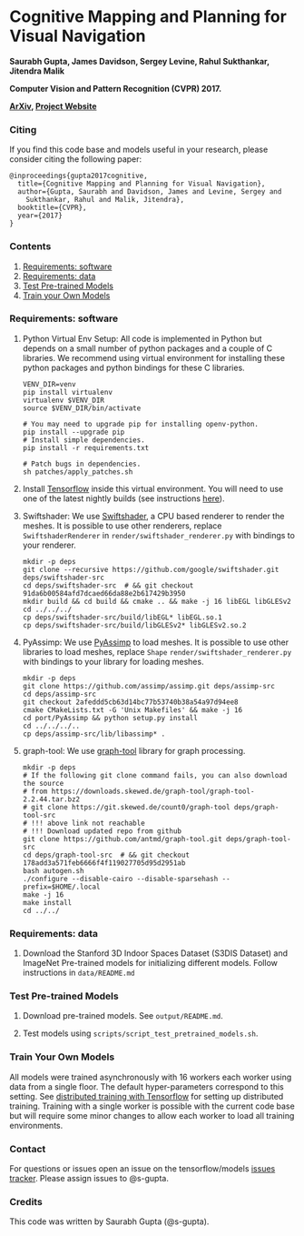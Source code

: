 # Cognitive Mapping and Planning for Visual Navigation
**Saurabh Gupta, James Davidson, Sergey Levine, Rahul Sukthankar, Jitendra Malik**

**Computer Vision and Pattern Recognition (CVPR) 2017.**

**[ArXiv](https://arxiv.org/abs/1702.03920), 
[Project Website](https://sites.google.com/corp/view/cognitive-mapping-and-planning/)**

### Citing
If you find this code base and models useful in your research, please consider
citing the following paper:
  ```
  @inproceedings{gupta2017cognitive,
    title={Cognitive Mapping and Planning for Visual Navigation},
    author={Gupta, Saurabh and Davidson, James and Levine, Sergey and
      Sukthankar, Rahul and Malik, Jitendra},
    booktitle={CVPR},
    year={2017}
  }
  ```

### Contents
1.  [Requirements: software](#requirements-software)
2.  [Requirements: data](#requirements-data)
3.  [Test Pre-trained Models](#test-pre-trained-models)
4.  [Train your Own Models](#train-your-own-models)

### Requirements: software
1.  Python Virtual Env Setup: All code is implemented in Python but depends on a
    small number of python packages and a couple of C libraries. We recommend
    using virtual environment for installing these python packages and python
    bindings for these C libraries.
      ```Shell
      VENV_DIR=venv
      pip install virtualenv
      virtualenv $VENV_DIR
      source $VENV_DIR/bin/activate
      
      # You may need to upgrade pip for installing openv-python.
      pip install --upgrade pip
      # Install simple dependencies.
      pip install -r requirements.txt

      # Patch bugs in dependencies.
      sh patches/apply_patches.sh
      ```

2.  Install [Tensorflow](https://www.tensorflow.org/) inside this virtual
    environment. You will need to use one of the latest nightly builds 
    (see instructions [here](https://github.com/tensorflow/tensorflow#installation)).

3.  Swiftshader: We use
    [Swiftshader](https://github.com/google/swiftshader.git), a CPU based
    renderer to render the meshes.  It is possible to use other renderers,
    replace `SwiftshaderRenderer` in `render/swiftshader_renderer.py` with
    bindings to your renderer. 
    ```Shell
    mkdir -p deps
    git clone --recursive https://github.com/google/swiftshader.git deps/swiftshader-src
    cd deps/swiftshader-src  # && git checkout 91da6b00584afd7dcaed66da88e2b617429b3950
    mkdir build && cd build && cmake .. && make -j 16 libEGL libGLESv2
    cd ../../../
    cp deps/swiftshader-src/build/libEGL* libEGL.so.1
    cp deps/swiftshader-src/build/libGLESv2* libGLESv2.so.2
    ```

4.  PyAssimp: We use [PyAssimp](https://github.com/assimp/assimp.git) to load
    meshes.  It is possible to use other libraries to load meshes, replace
    `Shape` `render/swiftshader_renderer.py` with bindings to your library for
    loading meshes. 
    ```Shell
    mkdir -p deps
    git clone https://github.com/assimp/assimp.git deps/assimp-src
    cd deps/assimp-src
    git checkout 2afeddd5cb63d14bc77b53740b38a54a97d94ee8
    cmake CMakeLists.txt -G 'Unix Makefiles' && make -j 16
    cd port/PyAssimp && python setup.py install
    cd ../../../..
    cp deps/assimp-src/lib/libassimp* .
    ```

5.  graph-tool: We use [graph-tool](https://git.skewed.de/count0/graph-tool)
    library for graph processing.
    ```Shell
    mkdir -p deps
    # If the following git clone command fails, you can also download the source
    # from https://downloads.skewed.de/graph-tool/graph-tool-2.2.44.tar.bz2
    # git clone https://git.skewed.de/count0/graph-tool deps/graph-tool-src
    # !!! above link not reachable
    # !!! Download updated repo from github
    git clone https://github.com/antmd/graph-tool.git deps/graph-tool-src
    cd deps/graph-tool-src  # && git checkout 178add3a571feb6666f4f119027705d95d2951ab
    bash autogen.sh
    ./configure --disable-cairo --disable-sparsehash --prefix=$HOME/.local
    make -j 16
    make install
    cd ../../
    ```

### Requirements: data
1.  Download the Stanford 3D Indoor Spaces Dataset (S3DIS Dataset) and ImageNet
    Pre-trained models for initializing different models. Follow instructions in
    `data/README.md`

### Test Pre-trained Models
1.  Download pre-trained models. See `output/README.md`.

2.  Test models using `scripts/script_test_pretrained_models.sh`.

### Train Your Own Models
All models were trained asynchronously with 16 workers each worker using data
from a single floor. The default hyper-parameters correspond to this setting.
See [distributed training with
Tensorflow](https://www.tensorflow.org/deploy/distributed) for setting up
distributed training. Training with a single worker is possible with the current
code base but will require some minor changes to allow each worker to load all
training environments.

### Contact
For questions or issues open an issue on the tensorflow/models [issues
tracker](https://github.com/tensorflow/models/issues). Please assign issues to
@s-gupta.

### Credits
This code was written by Saurabh Gupta (@s-gupta).
